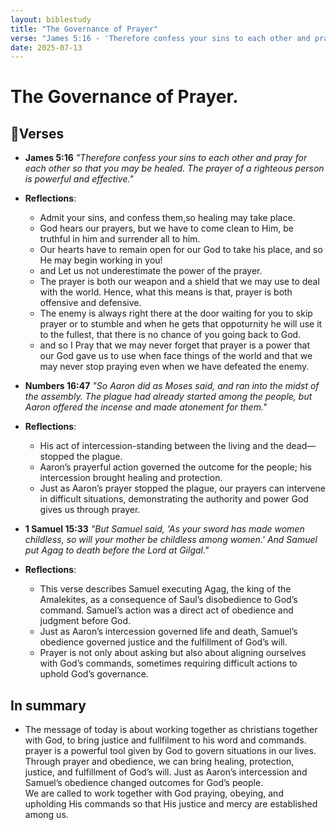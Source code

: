 ```yaml
---
layout: biblestudy
title: "The Governance of Prayer"
verse: "James 5:16 - 'Therefore confess your sins to each other and pray for each other so that you may be healed. The prayer of a righteous person is powerful and effective.'"
date: 2025-07-13
---
```


# The Governance of Prayer.
## 📜Verses
- **James 5:16** *"Therefore confess your sins to each other and pray for each other so that you may be healed. The prayer of a righteous person is powerful and effective."*
- **Reflections**:
    - Admit your sins, and confess them,so healing may take place.
    - God hears our prayers, but we have to come clean to Him, be truthful in him and surrender all to him.
    - Our hearts have to remain open for our God to take his place, and so He may begin working in you!
    - and Let us not underestimate the power of the prayer.
    - The prayer is both our weapon and a shield that we may use to deal with the world. Hence, what this means is that, prayer is both offensive and defensive.
    - The enemy is always right there at the door waiting for you to skip prayer or to stumble and when he gets that oppoturnity he will use it to the fullest, that there is no chance of you going back to God.
    - and so I Pray that we may never forget that prayer is a power that our God gave us to use when face things of the world and that we may never stop praying even when we have defeated the enemy.


- **Numbers 16:47** *"So Aaron did as Moses said, and ran into the midst of the assembly. The plague had already started among the people, but Aaron offered the incense and made atonement for them."*
- **Reflections**:
    - His act of intercession-standing between the living and the dead—stopped the plague.
    - Aaron’s prayerful action governed the outcome for the people; his intercession brought healing and protection.
    - Just as Aaron’s prayer stopped the plague, our prayers can intervene in difficult situations, demonstrating the authority and power God gives us through prayer.


- **1 Samuel 15:33** *"But Samuel said,
'As your sword has made women childless,
    so will your mother be childless among women.'
And Samuel put Agag to death before the Lord at Gilgal."*
- **Reflections**:
    - This verse describes Samuel executing Agag, the king of the Amalekites, as a consequence of Saul’s disobedience to God’s command. Samuel’s action was a direct act of obedience and judgment before God.
    - Just as Aaron’s intercession governed life and death, Samuel’s obedience governed justice and the fulfillment of God’s will.
    - Prayer is not only about asking but also about aligning ourselves with God’s commands, sometimes requiring difficult actions to uphold God’s governance.

## In summary
- The message of today is about working together as christians together with God, to bring justice and fullfilment to his word and commands. <br> prayer is a powerful tool given by God to govern situations in our lives. Through prayer and obedience, we can bring healing, protection, justice, and fulfillment of God’s will. Just as Aaron’s intercession and Samuel’s obedience changed outcomes for God’s people. <br>We are called to work together with God praying, obeying, and upholding His commands so that His justice and mercy are established among us.
 

